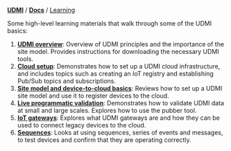 [**UDMI**](../../) / [**Docs**](../) / [Learning](#)

Some high-level learning materials that walk through some of the UDMI basics:

1. [**UDMI overview**](Lesson_1_UDMI_overview.pdf): Overview of UDMI principles and the importance of the site model. Provides instructions for downloading the necessary UDMI tools.
2. [**Cloud setup**](Lesson_2_Cloud_setup.pdf): Demonstrates how to set up a UDMI cloud infrastructure, and includes topics such as creating an IoT registry and establishing Pub/Sub topics and subscriptions.
3. [**Site model and device-to-cloud basics**](Lesson_3_UDMI_site_model_and_device_to_cloud_basics.pdf): Reviews how to set up a UDMI site model and use it to register devices to the cloud.
4. [**Live programmatic validation**](Lesson_4_Live_programmatic_validation.pdf): Demonstrates how to validate UDMI data at small and large scales. Explores how to use the pubber tool.
5. [**IoT gateways**](Lesson_5_IoT_gateways.pdf): Explores what UDMI gateways are and how they can be used to connect legacy devices to the cloud.
6. [**Sequences**](Lesson_6_Sequences.pdf): Looks at using sequences, series of events and messages, to test devices and confirm that they are operating correctly.
